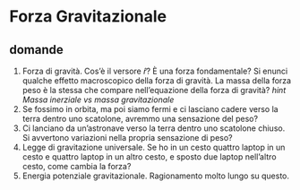 # Forza Gravitazionale
## domande
1. Forza di gravità. Cos’è il versore $\hat r$? È una forza fondamentale? Si enunci qualche effetto macroscopico della forza di gravità. La massa della forza peso è la stessa che compare nell’equazione della forza di gravità? _hint Massa inerziale vs massa gravitazionale_
2. Se fossimo in orbita, ma poi siamo fermi e ci lasciano cadere verso la terra dentro uno scatolone, avremmo una sensazione del peso?
3. Ci lanciano da un’astronave verso la terra dentro uno scatolone chiuso. Si avvertono variazioni nella propria sensazione di peso?
4. Legge di gravitazione universale. Se ho in un cesto quattro laptop in un cesto e quattro laptop in un altro cesto, e sposto due laptop nell’altro cesto, come cambia la forza?
5. Energia potenziale gravitazionale. Ragionamento molto lungo su questo.



